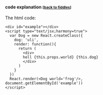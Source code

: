 #### code explanation  <small><a href="/fiddles/index.html"> [back to fiddles]</a></small>

The html code:

    <div id="example"></div>
    <script type="text/jsx;harmony=true">
      var Dog = new React.createClass({
        dog: 'uli',
        render: function(){
          return (
            <div>
            hell {this.props.world} {this.dog}
            </div>
          )
        }
      })
      React.render(<Dog world='frog'/>, document.getElementById('example'))
    </script>